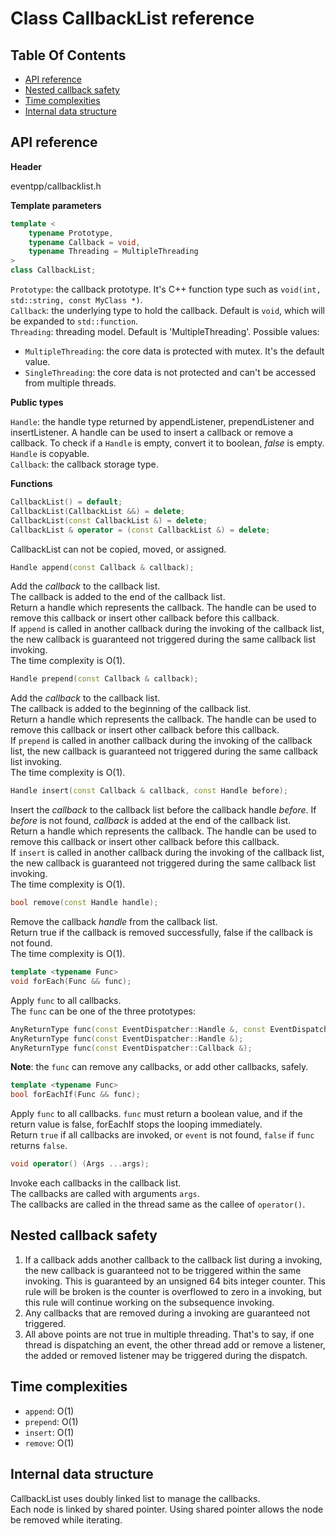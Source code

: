 # Class CallbackList reference

## Table Of Contents

- [API reference](#apis)
- [Nested callback safety](#nested-callback-safety)
- [Time complexities](#time-complexities)
- [Internal data structure](#internal-data-structure)

<a name="apis"></a>
## API reference

**Header**

eventpp/callbacklist.h

**Template parameters**

```c++
template <
	typename Prototype,
	typename Callback = void,
	typename Threading = MultipleThreading
>
class CallbackList;
```
`Prototype`:  the callback prototype. It's C++ function type such as `void(int, std::string, const MyClass *)`.  
`Callback`: the underlying type to hold the callback. Default is `void`, which will be expanded to `std::function`.  
`Threading`: threading model. Default is 'MultipleThreading'. Possible values:  
  - `MultipleThreading`: the core data is protected with mutex. It's the default value.  
  - `SingleThreading`: the core data is not protected and can't be accessed from multiple threads.  

**Public types**

`Handle`: the handle type returned by appendListener, prependListener and insertListener. A handle can be used to insert a callback or remove a callback. To check if a `Handle` is empty, convert it to boolean, *false* is empty. `Handle` is copyable.  
`Callback`: the callback storage type.

**Functions**

```c++
CallbackList() = default;
CallbackList(CallbackList &&) = delete;
CallbackList(const CallbackList &) = delete;
CallbackList & operator = (const CallbackList &) = delete;
```

CallbackList can not be copied, moved, or assigned.

```c++
Handle append(const Callback & callback);
```  
Add the *callback* to the callback list.  
The callback is added to the end of the callback list.  
Return a handle which represents the callback. The handle can be used to remove this callback or insert other callback before this callback.  
If `append` is called in another callback during the invoking of the callback list, the new callback is guaranteed not triggered during the same callback list invoking.  
The time complexity is O(1).

```c++
Handle prepend(const Callback & callback);
```  
Add the *callback* to the callback list.  
The callback is added to the beginning of the callback list.  
Return a handle which represents the callback. The handle can be used to remove this callback or insert other callback before this callback.  
If `prepend` is called in another callback during the invoking of the callback list, the new callback is guaranteed not triggered during the same callback list invoking.  
The time complexity is O(1).

```c++
Handle insert(const Callback & callback, const Handle before);
```  
Insert the *callback* to the callback list before the callback handle *before*. If *before* is not found, *callback* is added at the end of the callback list.  
Return a handle which represents the callback. The handle can be used to remove this callback or insert other callback before this callback.  
If `insert` is called in another callback during the invoking of the callback list, the new callback is guaranteed not triggered during the same callback list invoking.  
The time complexity is O(1).  

```c++
bool remove(const Handle handle);
```  
Remove the callback *handle* from the callback list.  
Return true if the callback is removed successfully, false if the callback is not found.  
The time complexity is O(1).  

```c++
template <typename Func>  
void forEach(Func && func);
```  
Apply `func` to all callbacks.  
The `func` can be one of the three prototypes:  
```c++
AnyReturnType func(const EventDispatcher::Handle &, const EventDispatcher::Callback &);
AnyReturnType func(const EventDispatcher::Handle &);
AnyReturnType func(const EventDispatcher::Callback &);
```
**Note**: the `func` can remove any callbacks, or add other callbacks, safely.

```c++
template <typename Func>  
bool forEachIf(Func && func);
```  
Apply `func` to all callbacks. `func` must return a boolean value, and if the return value is false, forEachIf stops the looping immediately.  
Return `true` if all callbacks are invoked, or `event` is not found, `false` if `func` returns `false`.

```c++
void operator() (Args ...args);
```  
Invoke each callbacks in the callback list.  
The callbacks are called with arguments `args`.  
The callbacks are called in the thread same as the callee of `operator()`.

<a name="nested-callback-safety"></a>
## Nested callback safety
1. If a callback adds another callback to the callback list during a invoking, the new callback is guaranteed not to be triggered within the same invoking. This is guaranteed by an unsigned 64 bits integer counter. This rule will be broken is the counter is overflowed to zero in a invoking, but this rule will continue working on the subsequence invoking.  
2. Any callbacks that are removed during a invoking are guaranteed not triggered.  
3. All above points are not true in multiple threading. That's to say, if one thread is dispatching an event, the other thread add or remove a listener, the added or removed listener may be triggered during the dispatch.


<a name="time-complexities"></a>
## Time complexities
- `append`: O(1)
- `prepend`: O(1)
- `insert`: O(1)
- `remove`: O(1)

<a name="internal-data-structure"></a>
## Internal data structure

CallbackList uses doubly linked list to manage the callbacks.  
Each node is linked by shared pointer. Using shared pointer allows the node be removed while iterating.  

